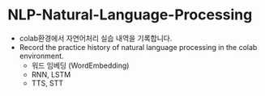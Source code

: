 # NLP-Natural-Language-Processing
- colab환경에서 자연어처리 실습 내역을 기록합니다.
- Record the practice history of natural language processing in the colab environment.
  - 워드 임베딩 (WordEmbedding)
  - RNN, LSTM
  - TTS, STT
